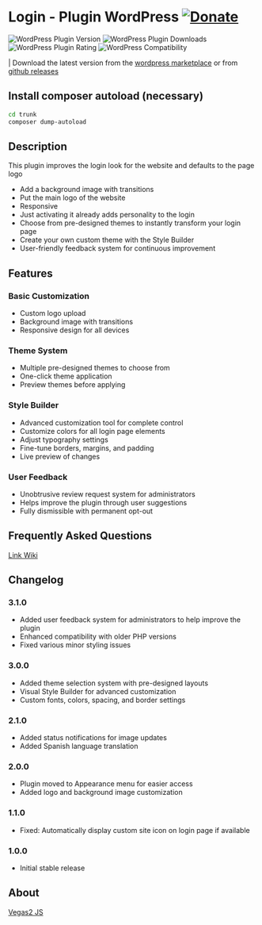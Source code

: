 # Login - Plugin WordPress [![Donate](https://img.shields.io/badge/Donate-PayPal-green.svg)](https://www.paypal.com/donate/?hosted_button_id=32A55GWU7JKY4)

![WordPress Plugin Version](https://img.shields.io/wordpress/plugin/v/login-awp.svg?label=version&style=flat-square)
![WordPress Plugin Downloads](https://img.shields.io/wordpress/plugin/dt/login-awp.svg?label=downloads&style=flat-square)
![WordPress Plugin Rating](https://img.shields.io/wordpress/plugin/r/login-awp.svg?label=rating&style=flat-square)
![WordPress Compatibility](https://img.shields.io/wordpress/plugin/wp-version/login-awp.svg?label=Compatible%20with%20WP&style=flat-square)

| Download the latest version from the [wordpress marketplace](https://wordpress.org/plugins/login-awp/) or from [github releases](https://github.com/AWP-Software/Login-AWP_WordPress_Plugin/releases)

## Install composer autoload (necessary)

```sh
cd trunk
composer dump-autoload
```

## Description

This plugin improves the login look for the website and defaults to the page logo

* Add a background image with transitions
* Put the main logo of the website
* Responsive
* Just activating it already adds personality to the login
* Choose from pre-designed themes to instantly transform your login page
* Create your own custom theme with the Style Builder
* User-friendly feedback system for continuous improvement

## Features

### Basic Customization
* Custom logo upload
* Background image with transitions
* Responsive design for all devices

### Theme System
* Multiple pre-designed themes to choose from
* One-click theme application
* Preview themes before applying

### Style Builder
* Advanced customization tool for complete control
* Customize colors for all login page elements
* Adjust typography settings
* Fine-tune borders, margins, and padding
* Live preview of changes

### User Feedback
* Unobtrusive review request system for administrators
* Helps improve the plugin through user suggestions
* Fully dismissible with permanent opt-out

## Frequently Asked Questions

[Link Wiki](https://github.com/AWP-Software/Login-AWP_WordPress_Plugin/wiki/Frequently-Asked-Questions)

## Changelog

### 3.1.0
* Added user feedback system for administrators to help improve the plugin
* Enhanced compatibility with older PHP versions
* Fixed various minor styling issues 

### 3.0.0
* Added theme selection system with pre-designed layouts
* Visual Style Builder for advanced customization
* Custom fonts, colors, spacing, and border settings

### 2.1.0
* Added status notifications for image updates
* Added Spanish language translation

### 2.0.0
* Plugin moved to Appearance menu for easier access
* Added logo and background image customization

### 1.1.0
* Fixed: Automatically display custom site icon on login page if available

### 1.0.0
* Initial stable release

## About 
[Vegas2 JS](https://vegas.jaysalvat.com/)
